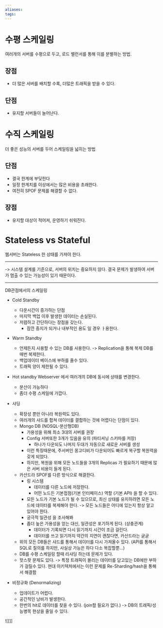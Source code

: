 ```yaml
---
aliases: 
tags:
---
```

# 수평 스케일링
여러개의 서버를 수평으로 두고, 로드 밸런서를 통해 이를 분별하는 방법.
## 장점
- 더 많은 서버를 배치할 수록, 더많은 트래픽을 받을 수 있다.

## 단점
- 유지할 서버들이 늘어난다.


# 수직 스케일링
더 좋은 성능의 서버를 두어 스케일링을 넓히는 방법
## 단점
- 결국 한계에 부딪힌다
- 일정 한계치를 이상에서는 많은 비용을 초래한다.
- 여전히 SPOF 문제를 해결할 수 없다.
## 장점
- 유지할 대상이 적어져, 운영하기 쉬워진다.


# Stateless vs Stateful
웹서버는 Stateless 한 상태를 가져야 한다.

----
-> 시스템 설계를 기준으로, 서버의 위치는 중요하지 않다.
결국 문제가 발생하여 서버가 멈출 수 있는 가능성이 있기 때문이다.

----
DB관점에서의 스케일링
- Cold Standby
	- 다운시간이 증가하는 단점
	- 마지막 백업 이후 발생한 데이터는 손실된다.
	- 저렴하고 간단하다는 장점을 갖는다.
		- 잠깐 중지가 되거나 내부적인 용도 일 경우 ㅏ용한다.
- Warm Standby
	- 언제든지 사용할 수 있는 DB를 사용한다.
	  -> Replication을 통해 복제 DB를 매번 복제한다.
	- 백업데이터 베이스에 부하를 줄수 있다. 
	- 트래픽 양이 제한될 수 있다. 
- Hot standby
  Webserver 에서 여러개의 DB에 동시에 상태를 변경한다. 
	- 분산이 가능하다
	- 좀더 수평 스케일에 가깝다.
- 샤딩
	- 확장성 뿐만 아니라 복원력도 있다. 
	- 여러개의 샤드를 합쳐 데이터를 결합하는 것에 어렵다는 단점이 있다. 
	- Mongo DB (NOSQL-분산형DB)
		- 가용성을 위해 최소 3대의 서버를 권장
		- Config 서버또한 3개가 있음을 유의 (파티셔닝 스키마를 저장)
			- 하나가 다운되도 나머지 두대가 자동으로 새로운 서버를 생성
		-  이런 특징때문에, 주서버인 몽고디비가 다운되어도 빠르게 복구할 복원력을 갖게 되었다.
		- 하지만, 복원을 위해 모든 노드들을 3개의 Replicas 가 필요하기 때문에 많은 서버 비용이 들게 된다.
	- 카산드라
	  SPOF를 다른 방식으로 해결한다.
		- 링 시스템
			- 데이터를 다른 노드에 저장한다.
			- 어떤 노드든 기본접점(기본 인터페이스) 역할 (기본 API) 을 할 수 있다.
		- 모든 노드가 기본 노드가 될 수 있으므로, 최신 상태를 유지하려면 모든 노드에 데이터를 복제해야 한다. -> 모든 노드들은 어디에 있는지 항상 알고 있어야 한다.
		- 궁극적 일관성 을 조사해봐
		- 좀더 높은 가용성을 얻는 대신, 일관성은 포기하게 된다. (상충관계)
			- 데이터가 기록되면 다시 읽기까지 시간이 조금 걸린다.
			- 데이터를 쓰고 읽기까지 약간의 지연이 괜찮다면, 카산드라는 굳굳
	- 위의 모든 DB들은 샤드를 통해서 데이터를 다시 가져올수 있다. 
	  (API를 통해서 SQL로 질의를 하지만, 사실상 가능은 하다 다소 복잡할뿐...)
	- DB를 수평 스케일링 할때 리샤딩 하는데 문제가 있다.
	- 핫스팟 문제도 있다.
	  -> 특정 트래픽이 몰리는 데이터를 담고있는 DB에만 부하가 걸릴수 있다.
	  현대 아키텍처에서는 이런 문제를 Re-Sharding/hash을 통해서 해결함
	  
- 비정규화 (Denormalizing)
	- 업데이트가 어렵다.
	- 공간적인 낭비가 발생한다.
	- 한번의 hit로 데이터를 찾을 수 있다. (join할 필요가 없다.)
	  -> DB의 트래픽/성능병목 현상을 줄일 수 있다.


![[]]

